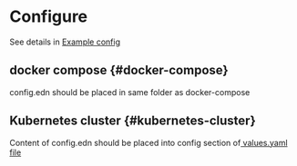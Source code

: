 # Configure

See details in [Example config](https://github.com/Aidbox/devbox/blob/master/config/config.edn)

## docker compose {#docker-compose}

config.edn should be placed in same folder as docker-compose ​

## Kubernetes cluster {#kubernetes-cluster}

Content of config.edn should be placed into config section of[ values.yaml file](https://github.com/Aidbox/devbox/blob/master/helm/devbox/values.yaml)



